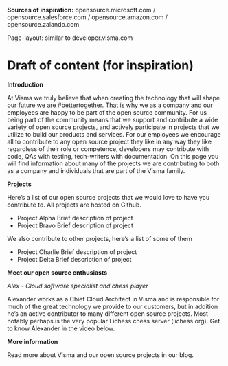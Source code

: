 **Sources of inspiration:**
opensource.microsoft.com / opensource.salesforce.com / opensource.amazon.com / opensource.zalando.com

Page-layout: similar to developer.visma.com

# Draft of content (for inspiration)
**Introduction**

At Visma we truly believe that when creating the technology that will shape our future we are #bettertogether. That is why we as a company and our employees are happy to be part of the open source community. For us being part of the community means that we support and contribute a wide variety of open source projects, and actively participate in projects that we utilize to build our products and services. For our employees we encourage all to contribute to any open source project they like in any way they like regardless of their role or competence, developers may contribute with code, QAs with testing, tech-writers with documentation.
On this page you will find information about many of the projects we are contributing to both as a company and individuals that are part of the Visma family.

**Projects**

Here’s a list of our open source projects that we would love to have you contribute to. All projects are hosted on Github.

* Project Alpha
Brief description of project
* Project Bravo
Brief description of project

We also contribute to other projects, here’s a list of some of them

* Project Charlie
Brief description of project
* Project Delta
Brief description of project

**Meet our open source enthusiasts**

*Alex - Cloud software specialist and chess player*

Alexander works as a Chief Cloud Architect in Visma and is responsible for much of the great technology we provide to our customers, but in addition he’s an active contributor to many different open source projects. Most notably perhaps is the very popular Lichess chess server (lichess.org). Get to know Alexander in the video below.

**More information**

Read more about Visma and our open source projects in our blog.
